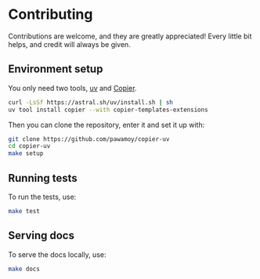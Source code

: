 # Contributing

Contributions are welcome, and they are greatly appreciated!
Every little bit helps, and credit will always be given.

## Environment setup

You only need two tools, [uv](https://github.com/astral-sh/uv)
and [Copier](https://github.com/copier-org/copier).

```bash
curl -LsSf https://astral.sh/uv/install.sh | sh
uv tool install copier --with copier-templates-extensions
```

Then you can clone the repository, enter it and set it up with:

```bash
git clone https://github.com/pawamoy/copier-uv
cd copier-uv
make setup
```

## Running tests

To run the tests, use:

```bash
make test
```

## Serving docs

To serve the docs locally, use:

```bash
make docs
```
